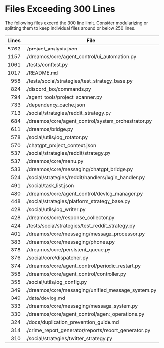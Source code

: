 # Files Exceeding 300 Lines

The following files exceed the 300 line limit. Consider modularizing or splitting them to keep individual files around or below 250 lines.

| Lines | File |
|------:|------|
|  5762 | ./project_analysis.json |
|  1157 | ./dreamos/core/agent_control/ui_automation.py |
|  1061 | ./tests/conftest.py |
|  1017 | ./README.md |
|   958 | ./tests/social/strategies/test_strategy_base.py |
|   824 | ./discord_bot/commands.py |
|   794 | ./agent_tools/project_scanner.py |
|   733 | ./dependency_cache.json |
|   713 | ./social/strategies/reddit_strategy.py |
|   684 | ./dreamos/core/agent_control/system_orchestrator.py |
|   611 | ./dreamos/bridge.py |
|   578 | ./social/utils/log_rotator.py |
|   570 | ./chatgpt_project_context.json |
|   537 | ./social/strategies/reddit/strategy.py |
|   537 | ./dreamos/core/menu.py |
|   533 | ./dreamos/core/messaging/chatgpt_bridge.py |
|   524 | ./social/strategies/reddit/handlers/login_handler.py |
|   491 | ./social/task_list.json |
|   480 | ./dreamos/core/agent_control/devlog_manager.py |
|   448 | ./social/strategies/platform_strategy_base.py |
|   428 | ./social/utils/log_writer.py |
|   428 | ./dreamos/core/response_collector.py |
|   424 | ./tests/social/strategies/test_reddit_strategy.py |
|   401 | ./dreamos/core/messaging/message_processor.py |
|   383 | ./dreamos/core/messaging/phones.py |
|   378 | ./dreamos/core/persistent_queue.py |
|   376 | ./social/core/dispatcher.py |
|   374 | ./dreamos/core/agent_control/periodic_restart.py |
|   358 | ./dreamos/core/agent_control/controller.py |
|   355 | ./social/utils/log_config.py |
|   349 | ./dreamos/core/messaging/unified_message_system.py |
|   349 | ./data/devlog.md |
|   333 | ./dreamos/core/messaging/message_system.py |
|   330 | ./dreamos/core/agent_control/agent_operations.py |
|   324 | ./docs/duplication_prevention_guide.md |
|   314 | ./crime_report_generator/reports/report_generator.py |
|   310 | ./social/strategies/twitter_strategy.py |
